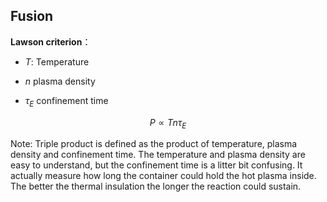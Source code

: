 ## Fusion

<!-- <img src="https://s2.loli.net/2023/04/20/mbiX5P4rzdR2qSg.jpg" alt="img" style="zoom:50%;" /> -->

**Lawson criterion**： 

- $T$: Temperature

- $n$ plasma density

- $\tau_E$  confinement time

$$
P\propto Tn\tau_E
$$

Note:
Triple product is defined as the product of temperature, plasma density and confinement time. The temperature and plasma density are easy to understand, but the confinement time is a litter bit confusing. It actually measure how long the container could hold the  hot plasma inside. The better the thermal insulation the longer the reaction could sustain.